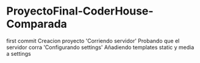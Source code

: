 # ProyectoFinal-CoderHouse-Comparada

first commit Creacion proyecto
'Corriendo servidor' Probando que el servidor corra
'Configurando settings' Añadiendo templates static y media a settings 

